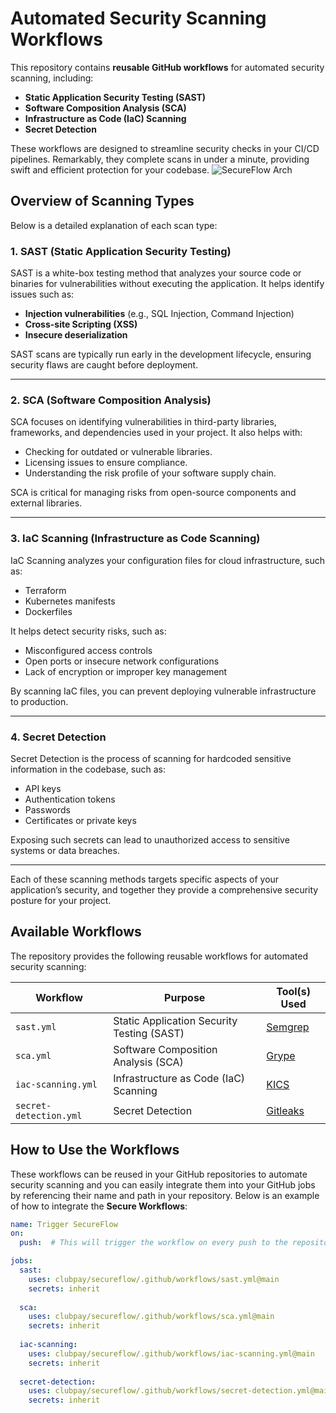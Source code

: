 # Automated Security Scanning Workflows

This repository contains **reusable GitHub workflows** for automated security scanning, including:

- **Static Application Security Testing (SAST)**  
- **Software Composition Analysis (SCA)**  
- **Infrastructure as Code (IaC) Scanning**  
- **Secret Detection**  

These workflows are designed to streamline security checks in your CI/CD pipelines. Remarkably, they complete scans in under a minute, providing swift and efficient protection for your codebase.
![SecureFlow Arch](https://github.com/user-attachments/assets/062ad6e9-0f62-43a6-ab2d-e4139875fec0)

## Overview of Scanning Types

Below is a detailed explanation of each scan type:

### 1. **SAST (Static Application Security Testing)**

SAST is a white-box testing method that analyzes your source code or binaries for vulnerabilities without executing the application. It helps identify issues such as:

- **Injection vulnerabilities** (e.g., SQL Injection, Command Injection)
- **Cross-site Scripting (XSS)**
- **Insecure deserialization**

SAST scans are typically run early in the development lifecycle, ensuring security flaws are caught before deployment.

---

### 2. **SCA (Software Composition Analysis)**

SCA focuses on identifying vulnerabilities in third-party libraries, frameworks, and dependencies used in your project. It also helps with:

- Checking for outdated or vulnerable libraries.
- Licensing issues to ensure compliance.
- Understanding the risk profile of your software supply chain.

SCA is critical for managing risks from open-source components and external libraries.  

---

### 3. **IaC Scanning (Infrastructure as Code Scanning)**

IaC Scanning analyzes your configuration files for cloud infrastructure, such as:

- Terraform
- Kubernetes manifests
- Dockerfiles

It helps detect security risks, such as:

- Misconfigured access controls
- Open ports or insecure network configurations
- Lack of encryption or improper key management

By scanning IaC files, you can prevent deploying vulnerable infrastructure to production.  

---

### 4. **Secret Detection**

Secret Detection is the process of scanning for hardcoded sensitive information in the codebase, such as:

- API keys
- Authentication tokens
- Passwords
- Certificates or private keys

Exposing such secrets can lead to unauthorized access to sensitive systems or data breaches.  

---

Each of these scanning methods targets specific aspects of your application’s security, and together they provide a comprehensive security posture for your project.


## Available Workflows

The repository provides the following reusable workflows for automated security scanning:

| **Workflow**       | **Purpose**                        | **Tool(s) Used**       |
|---------------------|------------------------------------|------------------------|
| `sast.yml`          | Static Application Security Testing (SAST) | [Semgrep](https://github.com/semgrep/semgrep) |
| `sca.yml`           | Software Composition Analysis (SCA)       | [Grype](https://github.com/anchore/grype) |
| `iac-scanning.yml`           | Infrastructure as Code (IaC) Scanning    | [KICS](https://github.com/Checkmarx/kics) |
| `secret-detection.yml`       | Secret Detection                   | [Gitleaks](https://github.com/gitleaks/gitleaks) |

## How to Use the Workflows

These workflows can be reused in your GitHub repositories to automate security scanning and you can easily integrate them into your GitHub jobs by referencing their name and path in your repository. Below is an example of how to integrate the **Secure Workflows**:

```yaml
name: Trigger SecureFlow
on:
  push:  # This will trigger the workflow on every push to the repository

jobs:
  sast:
    uses: clubpay/secureflow/.github/workflows/sast.yml@main
    secrets: inherit
    
  sca:
    uses: clubpay/secureflow/.github/workflows/sca.yml@main
    secrets: inherit
    
  iac-scanning:
    uses: clubpay/secureflow/.github/workflows/iac-scanning.yml@main
    secrets: inherit
    
  secret-detection:
    uses: clubpay/secureflow/.github/workflows/secret-detection.yml@main
    secrets: inherit

```
